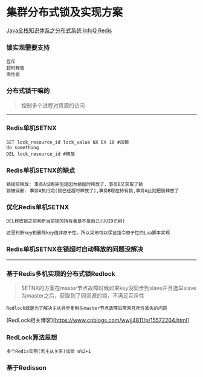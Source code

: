 # 集群分布式锁及实现方案

[Java全栈知识体系之分布式系统](https://pdai.tech/md/arch/arch-z-lock.html)
[InfoQ Redis](https://www.infoq.cn/article/dvaaj71f4fbqsxmgvdce)

### 锁实现需要支持
```
互斥
超时释放
高性能
```

### 分布式锁干嘛的

> 控制多个进程对资源的访问

<hr/>

### Redis单机SETNX
```
SET lock_resource_id lock_value NX EX 10 #加锁
do something
DEL lock_resource_id #释放
```

### Redis单机SETNX的缺点
```
锁提前释放: 事务A没跑完但是因为锁超时释放了，事务B又获取了锁
锁被误删: 事务A执行完(锁已经超时释放了),事务B现在持有锁,事务A此刻把锁释放了
```
### 优化Redis单机SETNX
```
DEL释放锁之前判断当前锁的持有者是不是自己(UUID识别)

这里判断key和删除key值非原子性，所以采用可以保证指令原子性的Lua脚本实现
```

### Redis单机SETNX在锁超时自动释放的问题没解决

<hr/>

### 基于Redis多机实现的分布式锁Redlock

> SETNX的方案在master节点故障时候如果key没同步到slave并且选举slave为master之后，获取到了同资源的锁，不满足互斥性

```
Redlock就是为了解决主从异步复制在master节点故障后带来互斥性丢失的问题
```

(RedLock相关博客)[https://www.cnblogs.com/wwjj4811/p/15572204.html]

### RedLock算法思想

```
多个Redis实例(无主从关系)加锁 n%2+1
```


### 基于Redisson


